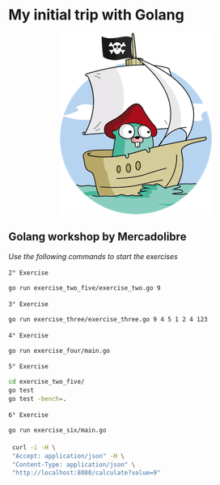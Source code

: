 # My initial trip with Golang

<p align="center">
  <img src="https://github.com/ajviera/golang-course/blob/master/gopher-pirate.png"/>
</p>

## Golang workshop by Mercadolibre

_Use the following commands to start the exercises_

`2° Exercise`
```sh
go run exercise_two_five/exercise_two.go 9
```

`3° Exercise`
```sh
go run exercise_three/exercise_three.go 9 4 5 1 2 4 123
```

`4° Exercise`
```sh
go run exercise_four/main.go
```

`5° Exercise`
```sh
cd exercise_two_five/
go test
go test -bench=.
```

`6° Exercise`
```sh
go run exercise_six/main.go

 curl -i -H \
 "Accept: application/json" -H \
 "Content-Type: application/json" \
 "http://localhost:8080/calculate?value=9"
```
